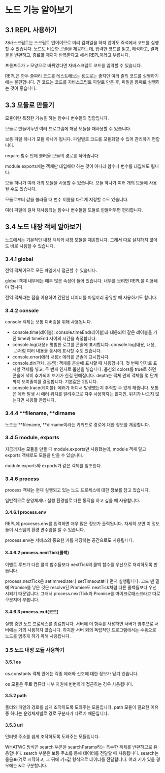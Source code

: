 # 노드 기능 알아보기

## 3.1 REPL 사용하기

자바스크립트는 스크립트 언어이므로 미리 컴파일을 하지 않아도 즉석에서 코드를 실행할 수 있습니다.
노드도 비슷한 콘솔을 제공하는데, 입력한 코드를 읽고, 해석하고, 결과물을 반환하고, 종료할 때까지 반복한다고 해서 REPL이라고 부릅니다.

프롬프트가 > 모양으로 바뀌었다면 자바스크립트 코드를 입력할 수 있습니다.

REPL은 한두 줄짜리 코드를 테스트해보는 용도로는 좋지만 여러 줄의 코드를 실행하기에는 불편합니다.
긴 코드는 코드를 자바스크립트 파일로 만든 후, 파일을 통째로 실행하는 것이 좋습니다.

## 3.3 모듈로 만들기

모듈이란 특정한 기능을 하는 함수나 변수들의 집합입니다.

모듈로 만들어두면 여러 프로그램에 해당 모듈을 재사용할 수 있습니다.

보통 파일 하나가 모듈 하나가 됩니다.
파일별로 코드를 모듈화할 수 있어 관리하기 편합니다.

require 함수 안에 불러올 모듈의 경로를 적어줍니다.

module.exports에는 객체만 대입해야 하는 것이 아니라 함수나 변수를 대입해도 됩니다.

모듈 하나가 여러 개의 모듈을 사용할 수 있습니다.
모듈 하나가 여러 개의 모듈에 사용될 수도 있습니다.

모듈로부터 값을 불러올 때 변수 이름을 다르게 지정할 수도 있습니다.

여러 파일에 걸쳐 재사용되는 함수나 변수들을 모듈로 만들어두면 편리합니다.

## 3.4 노드 내장 객체 알아보기

노드에서는 기본적인 내장 객체와 내장 모듈을 제공합니다.
그래서 따로 설치하지 않아도 바로 사용할 수 있습니다.

### 3.4.1 global

전역 객체이므로 모든 파일에서 접근할 수 있습니다.

global 객체 내부에는 매우 많은 속성이 들어 있습니다.
내부를 보려면 REPL을 이용해야 합니다.

전역 객체라는 점을 이용하여 간단한 데이터를 파일끼리 공유할 때 사용하기도 합니다.

### 3.4.2 console

console 객체는 보통 디버깅을 위해 사용됩니다.

- console.time(레이블): console.timeEnd(레이블)과 대응되어 같은 레이블을 가진 time과 timeEnd 사이의 시간을 측정합니다.
- console.log(내용): 평범한 로그를 콘솔에 표시합니다. console.log(내용, 내용, ...)처럼 여러 내용을 동시에 표시할 수도 있습니다.
- console.error(에러 내용): 에러를 콘솔에 표시합니다.
- console.dir(객체, 옵션): 객체를 콘솔에 표시할 때 사용합니다. 첫 번째 인자로 표시할 객체를 넣고, 두 번째 인자로 옵션을 넣습니다. 옵션의 colors를 true로 하면 콘솔에 색이 추가되어 보기가 한결 편해집니다. depth는 객체 안의 객체를 몇 단계까지 보여줄지를 결정합니다. 기본값은 2입니다.
- console.trace(레이블): 에러가 어디서 발생했는지 추적할 수 있게 해줍니다. 보통은 에러 발생 시 에러 위치를 알려주므로 자주 사용하지는 않지만, 위치가 나오지 않는다면 사용할 만합니다.

### 3.4.4 **filename, **dirname

노드는 **filename, **dirname이라는 키워드로 경로에 대한 정보를 제공합니다.

### 3.4.5 module, exports

지금까지는 모듈을 만들 때 module.exports만 사용했는데, module 객체 말고 exports 객체로도 모듈을 만들 수 있습니다.

module.exports와 exports가 같은 객체를 참조한다.

### 3.4.6 process

process 객체는 현재 실행되고 있는 노드 프로세스에 대한 정보를 담고 있습니다.

일반적으로 운영체제나 실행 환경별로 다른 동작을 하고 싶을 때 사용합니다.

#### 3.4.6.1 process.env

REPL에 proceses.env를 입력하면 매우 많은 정보가 출력됩니다.
자세히 보면 이 정보들이 시스템의 환경 변수임을 알 수 있습니다.

process.env는 서비스의 중요한 키를 저장하는 공간으로도 사용됩니다.

#### 3.4.6.2 process.nextTick(콜백)

이벤트 루프가 다른 콜백 함수들보다 nextTick의 콜백 함수를 우선으로 처리하도록 만듭니다.

process.nextTick은 setImmediate나 setTimeout보다 먼저 실행됩니다.
코드 맨 밑에 Promise를 넣은 것은 resolve된 Promise도 nextTick처럼 다른 콜백들보다 우선시되기 때문입니다.
그래서 process.nextTick과 Promise를 마이크로태스크라고 따로 구분지어 부릅니다.

#### 3.4.6.3 process.exit(코드)

실행 중인 노드 프로세스를 종료합니다.
서버에 이 함수를 사용하면 서버가 멈추므로 서버에는 거의 사용하지 않습니다.
하지만 서버 외의 독립적인 프로그램에서는 수동으로 노드를 멈추게 하기 위해 사용합니다.

### 3.5 노드 내장 모듈 사용하기

#### 3.5.1 os

os.constants 객체 안에는 각종 에러와 신호에 대한 정보가 담겨 있습니다.

os 모듈은 주로 컴퓨터 내부 자원에 빈번하게 접근하는 경우 사용됩니다.

#### 3.5.2 path

폴더와 파일의 경로를 쉽게 조작하도록 도와주는 모듈입니다.
path 모듈이 필요한 이유 중 하나는 운영체제별로 경로 구분자가 다르기 때문입니다.

#### 3.5.3 url

인터넷 주소를 쉽게 조작하도록 도와주는 모듈입니다.

WHATWG 방식은 search 부분을 searchParams라는 특수한 객체롤 반환하므로 유용합니다.
search 부분은 보통 주소를 통해 데이터를 전달할 때 사용됩니다.
search는 물음표(?)로 시작하고, 그 뒤에 키=값 형식으로 데이터를 전달합니다.
여러 키가 있을 경우에는 &로 구분합니다.
